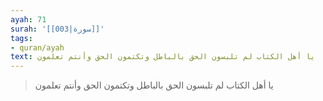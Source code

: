 ```yaml
---
ayah: 71
surah: '[[003|سورة]]'
tags:
- quran/ayah
text: يا أهل الكتاب لم تلبسون الحق بالباطل وتكتمون الحق وأنتم تعلمون
---
```

> يا أهل الكتاب لم تلبسون الحق بالباطل وتكتمون الحق وأنتم تعلمون
